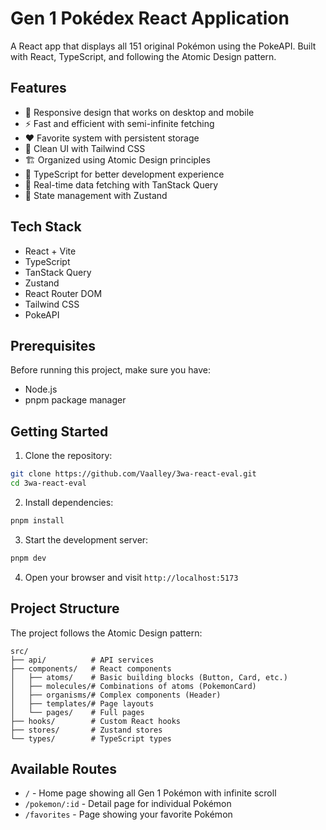 # Gen 1 Pokédex React Application

A React app that displays all 151 original Pokémon using the PokeAPI. Built with React, TypeScript, and following the Atomic Design pattern.

## Features

- 📱 Responsive design that works on desktop and mobile
- ⚡ Fast and efficient with semi-infinite fetching
- ❤️ Favorite system with persistent storage
- 🎨 Clean UI with Tailwind CSS
- 🏗️ Organized using Atomic Design principles
- 📝 TypeScript for better development experience
- 🔄 Real-time data fetching with TanStack Query
- 💾 State management with Zustand

## Tech Stack

- React + Vite
- TypeScript
- TanStack Query
- Zustand
- React Router DOM
- Tailwind CSS
- PokeAPI

## Prerequisites

Before running this project, make sure you have:
- Node.js
- pnpm package manager

## Getting Started

1. Clone the repository:
```bash
git clone https://github.com/Vaalley/3wa-react-eval.git
cd 3wa-react-eval
```

2. Install dependencies:
```bash
pnpm install
```

3. Start the development server:
```bash
pnpm dev
```

4. Open your browser and visit `http://localhost:5173`

## Project Structure

The project follows the Atomic Design pattern:

```
src/
├── api/          # API services
├── components/   # React components
│   ├── atoms/    # Basic building blocks (Button, Card, etc.)
│   ├── molecules/# Combinations of atoms (PokemonCard)
│   ├── organisms/# Complex components (Header)
│   ├── templates/# Page layouts
│   └── pages/    # Full pages
├── hooks/        # Custom React hooks
├── stores/       # Zustand stores
└── types/        # TypeScript types
```

## Available Routes

- `/` - Home page showing all Gen 1 Pokémon with infinite scroll
- `/pokemon/:id` - Detail page for individual Pokémon
- `/favorites` - Page showing your favorite Pokémon
